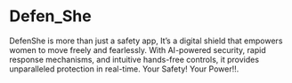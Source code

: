 # Defen_She
DefenShe is more than just a safety app, It’s a digital shield that empowers women to move freely and fearlessly. With AI-powered security, rapid response mechanisms, and intuitive hands-free controls, it provides unparalleled protection in real-time. Your Safety! Your Power!!.
